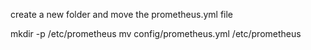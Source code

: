 create a new folder and move the prometheus.yml file

mkdir -p /etc/prometheus
mv config/prometheus.yml /etc/prometheus

